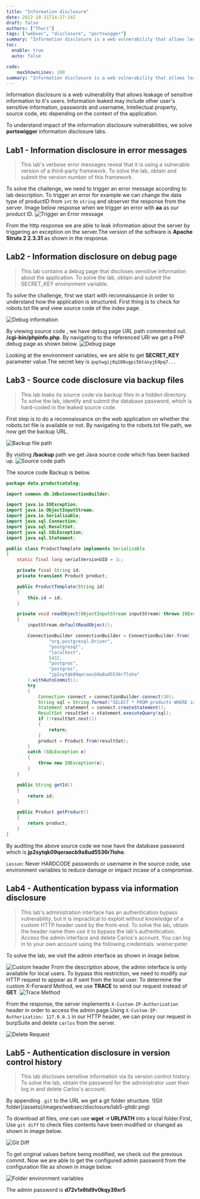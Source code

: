```yaml
---
title: "Information disclosure"
date: 2022-10-31T14:27:14Z
draft: false
authors: ["Thuri"]
tags: ["websec", "disclosure", "portswigger"]
summary: "Information disclosure is a web vulnerability that allows leakage of sensitive information to it's users. Information leaked may include other user's sensitive information, passwords and username, Intellectual property, source code, etc depending on the context of the application."
toc:
  enable: true
  auto: false

code:
    maxShownLines: 100
summary: "Information disclosure is a web vulnerability that allows leakage of sensitive information to it's users. Information leaked may include other user's sensitive information, passwords and username, Intellectual property, source code, etc depending on the context of the application."
---
```


Information disclosure is a web vulnerability that allows leakage of sensitive information to it's users. Information leaked may include other user's sensitive information, passwords and username, Intellectual property, source code, etc depending on the context of the application.

To understand impact of the information disclosure vulnerabilities, we solve **portswigger** information disclosure labs.

## Lab1 - Information disclosure in error messages

> This lab's verbose error messages reveal that it is using a vulnerable version of a third-party framework. To solve the lab, obtain and submit the version number of this framework.

To solve the challenge, we need to trigger an error message according to lab description. To trigger an error for example we can change the data type of productID from `int` to `string` and observer the response from the server. Image below response when we trigger an error with **aa** as our product ID.
![Trigger an Error message](/websec/disclosure/lab1.png)

From the http response we are able to leak information about the server by triggering an exception on the server.The version of the software is **Apache Struts 2 2.3.31** as shown in the response.

## Lab2 - Information disclosure on debug page

> This lab contains a debug page that discloses sensitive information about the application. To solve the lab, obtain and submit the SECRET_KEY environment variable.

To solve the challenge, first we start with reconnaissance in order to understand how the application is structured. First thing is to check for robots.txt file and view source code of the index page.

![Debug information](/websec/disclosure/lab2-sourcecode.png)

By viewing source code , we have debug page URL path commented out. **/cgi-bin/phpinfo.php**. By navigating to the referenced URI we get a PHP debug page as shown below.
![Debug page](/websec/disclosure/lab2_secret.png)

Looking at the environment variables, we are able to get **SECRET_KEY** parameter value.The secret key is `qxptwgij0q108ugpi5btaxyjb9pq7...`

## Lab3 - Source code disclosure via backup files

> This lab leaks its source code via backup files in a hidden directory. To solve the lab, identify and submit the database password, which is hard-coded in the leaked source code.

First step is to do a reconnaissance on the web application on whether the robots.txt file is available or not. By navigating to the robots.txt file path, we now get the backup URL.

![ Backup file path](/websec/disclosure/lab3-backup.png)

By visiting **/backup** path we get Java source code which has been backed up.
![Source code path](/websec/disclosure/lab3-backupfile.png)

The source code Backup is below.

```java
package data.productcatalog;

import common.db.JdbcConnectionBuilder;

import java.io.IOException;
import java.io.ObjectInputStream;
import java.io.Serializable;
import java.sql.Connection;
import java.sql.ResultSet;
import java.sql.SQLException;
import java.sql.Statement;

public class ProductTemplate implements Serializable
{
    static final long serialVersionUID = 1L;

    private final String id;
    private transient Product product;

    public ProductTemplate(String id)
    {
        this.id = id;
    }

    private void readObject(ObjectInputStream inputStream) throws IOException, ClassNotFoundException
    {
        inputStream.defaultReadObject();

        ConnectionBuilder connectionBuilder = ConnectionBuilder.from(
                "org.postgresql.Driver",
                "postgresql",
                "localhost",
                5432,
                "postgres",
                "postgres",
                "jp2sytqk09qeraocb9a8ud5536r7loho"
        ).withAutoCommit();
        try
        {
            Connection connect = connectionBuilder.connect(30);
            String sql = String.format("SELECT * FROM products WHERE id = '%s' LIMIT 1", id);
            Statement statement = connect.createStatement();
            ResultSet resultSet = statement.executeQuery(sql);
            if (!resultSet.next())
            {
                return;
            }
            product = Product.from(resultSet);
        }
        catch (SQLException e)
        {
            throw new IOException(e);
        }
    }

    public String getId()
    {
        return id;
    }

    public Product getProduct()
    {
        return product;
    }
}
```

By auditing the above source code we now have the database password which is **jp2sytqk09qeraocb9a8ud5536r7loho**.

`Lesson`: Never HARDCODE passwords or username in the source code, use environment variables to reduce damage or impact incase of a compromise.

## Lab4 - Authentication bypass via information disclosure

> This lab's administration interface has an authentication bypass vulnerability, but it is impractical to exploit without knowledge of a custom HTTP header used by the front-end.
> To solve the lab, obtain the header name then use it to bypass the lab's authentication. Access the admin interface and delete Carlos's account.
> You can log in to your own account using the following credentials: wiener:peter

To solve the lab, we visit the admin interface as shown in image below.

![Custom header](/websec/disclosure/lab4-localuser.png)
From the description above, the admin interface is only available for local users. To bypass this restriction, we need to modify our HTTP request to appear as if sent from the local user. To determine the custom X-Forward Method, we use **TRACE** to send our request instead of **GET**.
![Trace Method](/websec/disclosure/lab4-trace.png)

From the response, the server implements `X-Custom-IP-Authorization` header in order to access the admin page.Using `X-Custom-IP-Authorization: 127.0.0.1` in our HTTP header, we can proxy our request in burpSuite and delete `carlos` from the server.

![Delete Request](/websec/disclosure/lab4-deleteuser.png)

## Lab5 - Authentication disclosure in version control history

> This lab discloses sensitive information via its version control history. To solve the lab, obtain the password for the administrator user then log in and delete Carlos's account.

By appending `.git` to the URL we get a git folder structure.
![Git folder]/assets(/images/websec/disclosure/lab5-gitdir.png)

To download all files, one can use **wget -r URLPATH** into a local folder.First, Use `git diff` to check files contents have been modified or changed as shown in image below.

![Git Diff](/websec/disclosure/lab5-gitdiff.png)

To get original values before being modified, we check out the previous commit. Now we are able to get the configured admin password from the configuration file as shown in image below.

![Folder environment variables](/websec/disclosure/lab5-gitcheckpass.png)

The admin password is **d72v1x6td9v0kqy39xr5**

